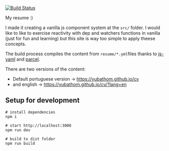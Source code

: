 [![Build Status](https://travis-ci.org/yubathom/cv.svg?branch=master)](https://travis-ci.org/yubathom/cv)

My resume :)

I made it creating a vanilla js component system at the `src/` folder. I would like to like to exercise reactivity with dep and watchers functions in vanilla (just for fun and learning) but this site is way too simple to apply theese concepts.

The build process compiles the content from `resume/*.yml`files thanks to [js-yaml](https://github.com/nodeca/js-yaml) and [parcel](https://parceljs.org/).

There are two versions of the content:

* Default portuguese version -> https://yubathom.github.io/cv
* and english -> https://yubathom.github.io/cv/?lang=en

## Setup for development
```
# install dependencies
npm i

# start http://localhost:3000
npm run dev

# build to dist folder
npm run build
```
